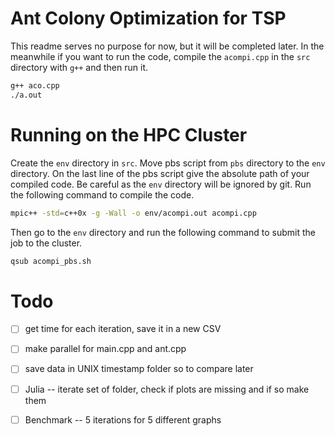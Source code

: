 # Ant Colony Optimization for TSP
This readme serves no purpose for now, but it will be completed later. In the
meanwhile if you want to run the code, compile the `acompi.cpp` in the `src`
directory with `g++` and then run it.
```bash
g++ aco.cpp
./a.out
```

# Running on the HPC Cluster
Create the `env` directory in `src`. Move pbs script from `pbs` directory to
the `env` directory. On the last line of the pbs script give the absolute path
of your compiled code.
Be careful as the `env` directory will be ignored by git.
Run the following command to compile the code.
```bash
mpic++ -std=c++0x -g -Wall -o env/acompi.out acompi.cpp
```
Then go to the `env` directory and run the following command to submit the job
to the cluster.
```bash
qsub acompi_pbs.sh
```

# Todo
- [ ] get time for each iteration, save it in a new CSV
- [ ] make parallel for main.cpp and ant.cpp
- [ ] save data in UNIX timestamp folder so to compare later
- [ ] Julia
-- iterate set of folder, check if plots are missing and if so make them
- [ ] Benchmark
-- 5 iterations for 5 different graphs

